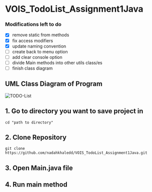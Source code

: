 # VOIS_TodoList_Assignment1Java

### Modifications left to do
- [x] remove static from methods
- [x] fix access modifiers
- [x] update naming convention
- [ ] create back to menu option
- [ ] add clear console option
- [ ] divide Main methods into other utils class/es
- [ ] finish class diagram

## UML Class Diagram of Program
![TODO-List](https://user-images.githubusercontent.com/63652516/198886043-d6bf8850-8c6c-4622-bab2-2190788ff56f.png)


## 1. Go to directory you want to save project in
    cd "path to directory"
     
## 2. Clone Repository
    git clone https://github.com/nadahkhaledd/VOIS_TodoList_Assignment1Java.git
 
## 3. Open Main.java file

## 4. Run main method
